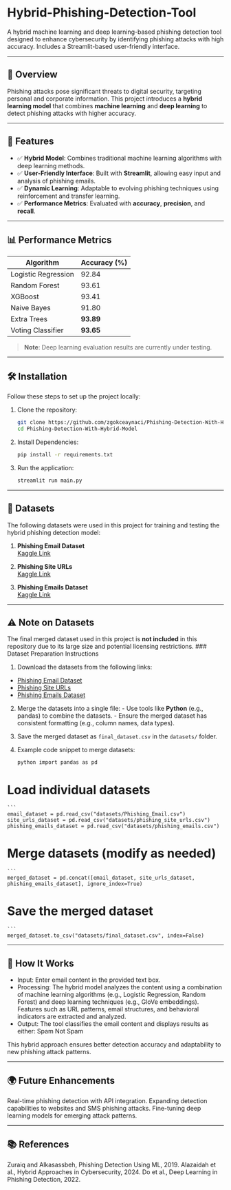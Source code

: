 # Hybrid-Phishing-Detection-Tool

A hybrid machine learning and deep learning-based phishing detection tool designed to enhance cybersecurity by identifying phishing attacks with high accuracy. Includes a Streamlit-based user-friendly interface.

---

## 🌟 Overview

Phishing attacks pose significant threats to digital security, targeting personal and corporate information. This project introduces a **hybrid learning model** that combines **machine learning** and **deep learning** to detect phishing attacks with higher accuracy.

---

## 🚀 Features

- ✅ **Hybrid Model**: Combines traditional machine learning algorithms with deep learning methods.
- ✅ **User-Friendly Interface**: Built with **Streamlit**, allowing easy input and analysis of phishing emails.
- ✅ **Dynamic Learning**: Adaptable to evolving phishing techniques using reinforcement and transfer learning.
- ✅ **Performance Metrics**: Evaluated with **accuracy**, **precision**, and **recall**.

---

## 📊 Performance Metrics

| **Algorithm**          | **Accuracy (%)** |
|-------------------------|------------------|
| Logistic Regression     | 92.84           |
| Random Forest           | 93.61           |
| XGBoost                 | 93.41           |
| Naive Bayes             | 91.80           |
| Extra Trees             | **93.89**       |
| Voting Classifier       | **93.65**       |

> **Note**: Deep learning evaluation results are currently under testing.

---

## 🛠️ Installation

Follow these steps to set up the project locally:

1. Clone the repository:
   ```bash
   git clone https://github.com/zgokceaynaci/Phishing-Detection-With-Hybrid-Model.git
   cd Phishing-Detection-With-Hybrid-Model

2. Install Dependencies:
   ```bash
   pip install -r requirements.txt

4. Run the application:
   ```bash
   streamlit run main.py
   
---

## 📂 Datasets

The following datasets were used in this project for training and testing the hybrid phishing detection model:

1. **Phishing Email Dataset**  
   [Kaggle Link](https://www.kaggle.com/datasets/naserabdullahalam/phishing-email-dataset)

2. **Phishing Site URLs**  
   [Kaggle Link](https://www.kaggle.com/datasets/taruntiwarihp/phishing-site-urls)

3. **Phishing Emails Dataset**  
   [Kaggle Link](https://www.kaggle.com/datasets/subhajournal/phishingemails)

---

## ⚠️ Note on Datasets 

The final merged dataset used in this project is **not included** in this repository due to its large size and potential licensing restrictions. ### Dataset Preparation Instructions
1. Download the datasets from the following links: 

- [Phishing Email Dataset](https://www.kaggle.com/datasets/naserabdullahalam/phishing-email-dataset) 
- [Phishing Site URLs](https://www.kaggle.com/datasets/taruntiwarihp/phishing-site-urls) 
- [Phishing Emails Dataset](https://www.kaggle.com/datasets/subhajournal/phishingemails) 

2. Merge the datasets into a single file: - Use tools like **Python** (e.g., pandas) to combine the datasets. - Ensure the merged dataset has consistent formatting (e.g., column names, data types). 

3. Save the merged dataset as `final_dataset.csv` in the `datasets/` folder.

 4. Example code snippet to merge datasets: 
    ```
    python import pandas as pd 

# Load individual datasets 
    ```
    email_dataset = pd.read_csv("datasets/Phishing_Email.csv") 
    site_urls_dataset = pd.read_csv("datasets/phishing_site_urls.csv") 
    phishing_emails_dataset = pd.read_csv("datasets/phishing_emails.csv") 

# Merge datasets (modify as needed) 
    ```
    merged_dataset = pd.concat([email_dataset, site_urls_dataset, phishing_emails_dataset], ignore_index=True) 

# Save the merged dataset 
    ```
    merged_dataset.to_csv("datasets/final_dataset.csv", index=False)

   
---

## 🎯 How It Works
- Input: Enter email content in the provided text box.
- Processing: The hybrid model analyzes the content using a combination of machine learning algorithms (e.g., Logistic Regression, Random Forest) and deep learning techniques (e.g., GloVe embeddings).
Features such as URL patterns, email structures, and behavioral indicators are extracted and analyzed.
- Output: The tool classifies the email content and displays results as either:
Spam
Not Spam

This hybrid approach ensures better detection accuracy and adaptability to new phishing attack patterns.

---

## 🌍 Future Enhancements
Real-time phishing detection with API integration.
Expanding detection capabilities to websites and SMS phishing attacks.
Fine-tuning deep learning models for emerging attack patterns.

---

## 📚 References
Zuraiq and Alkasassbeh, Phishing Detection Using ML, 2019.
Alazaidah et al., Hybrid Approaches in Cybersecurity, 2024.
Do et al., Deep Learning in Phishing Detection, 2022.

